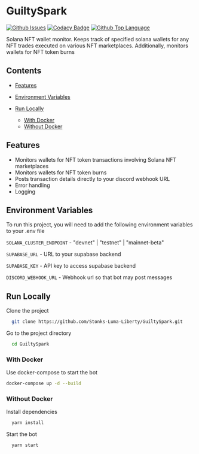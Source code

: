 # GuiltySpark

[![Github Issues](https://img.shields.io/github/issues/Stonks-Luma-Liberty/GuiltySpark?logo=github&style=for-the-badge)](https://github.com/Stonks-Luma-Liberty/GuiltySpark/issues)
[![Codacy Badge](https://img.shields.io/codacy/grade/8cd6dec921e64e1e938f66264610a0f9?logo=codacy&style=for-the-badge)](https://www.codacy.com/gh/Stonks-Luma-Liberty/GuiltySpark/dashboard?utm_source=github.com&utm_medium=referral&utm_content=Stonks-Luma-Liberty/GuiltySpark&utm_campaign=Badge_Grade)
[![Github Top Language](https://img.shields.io/github/languages/top/Stonks-Luma-Liberty/GuiltySpark?style=for-the-badge)](https://www.typescriptlang.org)

Solana NFT wallet monitor. Keeps track of specified solana wallets for any NFT trades executed on various NFT marketplaces. Additionally, monitors wallets for NFT token burns

## Contents

- [Features](#features)

- [Environment Variables](#environment-variables)

- [Run Locally](#run-locally)

  - [With Docker](#with-docker)
  - [Without Docker](#without-docker)

## Features

- Monitors wallets for NFT token transactions involving Solana NFT marketplaces
- Monitors wallets for NFT token burns
- Posts transaction details directly to your discord webhook URL
- Error handling
- Logging

## Environment Variables

To run this project, you will need to add the following environment variables to your .env file

`SOLANA_CLUSTER_ENDPOINT` - "devnet" | "testnet" | "mainnet-beta"

`SUPABASE_URL` - URL to your supabase backend

`SUPABASE_KEY` - API key to access supabase backend

`DISCORD_WEBHOOK_URL` - Webhook url so that bot may post messages

## Run Locally

Clone the project

```bash
  git clone https://github.com/Stonks-Luma-Liberty/GuiltySpark.git
```

Go to the project directory

```bash
  cd GuiltySpark
```

### With Docker

Use docker-compose to start the bot

```bash
docker-compose up -d --build
```

### Without Docker

Install dependencies

```bash
  yarn install
```

Start the bot

```bash
  yarn start
```

